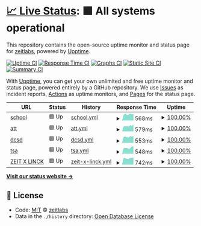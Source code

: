 # [📈 Live Status](https://up.zeit.cx): <!--live status--> **🟩 All systems operational**

This repository contains the open-source uptime monitor and status page for [zeitlabs](https://up.zeit.cx), powered by [Upptime](https://github.com/upptime/upptime).

[![Uptime CI](https://github.com/koj-co/upptime/workflows/Uptime%20CI/badge.svg)](https://github.com/koj-co/upptime/actions?query=workflow%3A%22Uptime+CI%22)
[![Response Time CI](https://github.com/koj-co/upptime/workflows/Response%20Time%20CI/badge.svg)](https://github.com/koj-co/upptime/actions?query=workflow%3A%22Response+Time+CI%22)
[![Graphs CI](https://github.com/koj-co/upptime/workflows/Graphs%20CI/badge.svg)](https://github.com/koj-co/upptime/actions?query=workflow%3A%22Graphs+CI%22)
[![Static Site CI](https://github.com/koj-co/upptime/workflows/Static%20Site%20CI/badge.svg)](https://github.com/koj-co/upptime/actions?query=workflow%3A%22Static+Site+CI%22)
[![Summary CI](https://github.com/koj-co/upptime/workflows/Summary%20CI/badge.svg)](https://github.com/koj-co/upptime/actions?query=workflow%3A%22Summary+CI%22)

With [Upptime](https://upptime.js.org), you can get your own unlimited and free uptime monitor and status page, powered entirely by a GitHub repository. We use [Issues](https://github.com/zeitlabs/uptime-checker/issues) as incident reports, [Actions](https://github.com/zeitlabs/uptime-checker/actions) as uptime monitors, and [Pages](https://up.zeit.cx) for the status page.

<!--start: status pages-->
<!-- This summary is generated by Upptime (https://github.com/upptime/upptime) -->
<!-- Do not edit this manually, your changes will be overwritten -->
<!-- prettier-ignore -->
| URL | Status | History | Response Time | Uptime |
| --- | ------ | ------- | ------------- | ------ |
| <img alt="" src="https://favicons.githubusercontent.com/sch.bikou.in" height="13"> [school](https://sch.bikou.in) | 🟩 Up | [school.yml](https://github.com/zeitlabs/uptime-checker/commits/master/history/school.yml) | <details><summary><img alt="Response time graph" src="./graphs/school/response-time-week.png" height="20"> 568ms</summary><br><a href="https://up.zeit.cx/history/school"><img alt="Response time 534" src="https://img.shields.io/endpoint?url=https%3A%2F%2Fraw.githubusercontent.com%2Fzeitlabs%2Fuptime-checker%2Fmaster%2Fapi%2Fschool%2Fresponse-time.json"></a><br><a href="https://up.zeit.cx/history/school"><img alt="24-hour response time 520" src="https://img.shields.io/endpoint?url=https%3A%2F%2Fraw.githubusercontent.com%2Fzeitlabs%2Fuptime-checker%2Fmaster%2Fapi%2Fschool%2Fresponse-time-day.json"></a><br><a href="https://up.zeit.cx/history/school"><img alt="7-day response time 568" src="https://img.shields.io/endpoint?url=https%3A%2F%2Fraw.githubusercontent.com%2Fzeitlabs%2Fuptime-checker%2Fmaster%2Fapi%2Fschool%2Fresponse-time-week.json"></a><br><a href="https://up.zeit.cx/history/school"><img alt="30-day response time 534" src="https://img.shields.io/endpoint?url=https%3A%2F%2Fraw.githubusercontent.com%2Fzeitlabs%2Fuptime-checker%2Fmaster%2Fapi%2Fschool%2Fresponse-time-month.json"></a><br><a href="https://up.zeit.cx/history/school"><img alt="1-year response time 534" src="https://img.shields.io/endpoint?url=https%3A%2F%2Fraw.githubusercontent.com%2Fzeitlabs%2Fuptime-checker%2Fmaster%2Fapi%2Fschool%2Fresponse-time-year.json"></a></details> | <details><summary><a href="https://up.zeit.cx/history/school">100.00%</a></summary><a href="https://up.zeit.cx/history/school"><img alt="All-time uptime 100.00%" src="https://img.shields.io/endpoint?url=https%3A%2F%2Fraw.githubusercontent.com%2Fzeitlabs%2Fuptime-checker%2Fmaster%2Fapi%2Fschool%2Fuptime.json"></a><br><a href="https://up.zeit.cx/history/school"><img alt="24-hour uptime 100.00%" src="https://img.shields.io/endpoint?url=https%3A%2F%2Fraw.githubusercontent.com%2Fzeitlabs%2Fuptime-checker%2Fmaster%2Fapi%2Fschool%2Fuptime-day.json"></a><br><a href="https://up.zeit.cx/history/school"><img alt="7-day uptime 100.00%" src="https://img.shields.io/endpoint?url=https%3A%2F%2Fraw.githubusercontent.com%2Fzeitlabs%2Fuptime-checker%2Fmaster%2Fapi%2Fschool%2Fuptime-week.json"></a><br><a href="https://up.zeit.cx/history/school"><img alt="30-day uptime 100.00%" src="https://img.shields.io/endpoint?url=https%3A%2F%2Fraw.githubusercontent.com%2Fzeitlabs%2Fuptime-checker%2Fmaster%2Fapi%2Fschool%2Fuptime-month.json"></a><br><a href="https://up.zeit.cx/history/school"><img alt="1-year uptime 100.00%" src="https://img.shields.io/endpoint?url=https%3A%2F%2Fraw.githubusercontent.com%2Fzeitlabs%2Fuptime-checker%2Fmaster%2Fapi%2Fschool%2Fuptime-year.json"></a></details>
| <img alt="" src="https://favicons.githubusercontent.com/att.bikou.in" height="13"> [att](https://att.bikou.in) | 🟩 Up | [att.yml](https://github.com/zeitlabs/uptime-checker/commits/master/history/att.yml) | <details><summary><img alt="Response time graph" src="./graphs/att/response-time-week.png" height="20"> 579ms</summary><br><a href="https://up.zeit.cx/history/att"><img alt="Response time 542" src="https://img.shields.io/endpoint?url=https%3A%2F%2Fraw.githubusercontent.com%2Fzeitlabs%2Fuptime-checker%2Fmaster%2Fapi%2Fatt%2Fresponse-time.json"></a><br><a href="https://up.zeit.cx/history/att"><img alt="24-hour response time 526" src="https://img.shields.io/endpoint?url=https%3A%2F%2Fraw.githubusercontent.com%2Fzeitlabs%2Fuptime-checker%2Fmaster%2Fapi%2Fatt%2Fresponse-time-day.json"></a><br><a href="https://up.zeit.cx/history/att"><img alt="7-day response time 579" src="https://img.shields.io/endpoint?url=https%3A%2F%2Fraw.githubusercontent.com%2Fzeitlabs%2Fuptime-checker%2Fmaster%2Fapi%2Fatt%2Fresponse-time-week.json"></a><br><a href="https://up.zeit.cx/history/att"><img alt="30-day response time 542" src="https://img.shields.io/endpoint?url=https%3A%2F%2Fraw.githubusercontent.com%2Fzeitlabs%2Fuptime-checker%2Fmaster%2Fapi%2Fatt%2Fresponse-time-month.json"></a><br><a href="https://up.zeit.cx/history/att"><img alt="1-year response time 542" src="https://img.shields.io/endpoint?url=https%3A%2F%2Fraw.githubusercontent.com%2Fzeitlabs%2Fuptime-checker%2Fmaster%2Fapi%2Fatt%2Fresponse-time-year.json"></a></details> | <details><summary><a href="https://up.zeit.cx/history/att">100.00%</a></summary><a href="https://up.zeit.cx/history/att"><img alt="All-time uptime 100.00%" src="https://img.shields.io/endpoint?url=https%3A%2F%2Fraw.githubusercontent.com%2Fzeitlabs%2Fuptime-checker%2Fmaster%2Fapi%2Fatt%2Fuptime.json"></a><br><a href="https://up.zeit.cx/history/att"><img alt="24-hour uptime 100.00%" src="https://img.shields.io/endpoint?url=https%3A%2F%2Fraw.githubusercontent.com%2Fzeitlabs%2Fuptime-checker%2Fmaster%2Fapi%2Fatt%2Fuptime-day.json"></a><br><a href="https://up.zeit.cx/history/att"><img alt="7-day uptime 100.00%" src="https://img.shields.io/endpoint?url=https%3A%2F%2Fraw.githubusercontent.com%2Fzeitlabs%2Fuptime-checker%2Fmaster%2Fapi%2Fatt%2Fuptime-week.json"></a><br><a href="https://up.zeit.cx/history/att"><img alt="30-day uptime 100.00%" src="https://img.shields.io/endpoint?url=https%3A%2F%2Fraw.githubusercontent.com%2Fzeitlabs%2Fuptime-checker%2Fmaster%2Fapi%2Fatt%2Fuptime-month.json"></a><br><a href="https://up.zeit.cx/history/att"><img alt="1-year uptime 100.00%" src="https://img.shields.io/endpoint?url=https%3A%2F%2Fraw.githubusercontent.com%2Fzeitlabs%2Fuptime-checker%2Fmaster%2Fapi%2Fatt%2Fuptime-year.json"></a></details>
| <img alt="" src="https://favicons.githubusercontent.com/dcsd.bikou.in" height="13"> [dcsd](https://dcsd.bikou.in) | 🟩 Up | [dcsd.yml](https://github.com/zeitlabs/uptime-checker/commits/master/history/dcsd.yml) | <details><summary><img alt="Response time graph" src="./graphs/dcsd/response-time-week.png" height="20"> 553ms</summary><br><a href="https://up.zeit.cx/history/dcsd"><img alt="Response time 549" src="https://img.shields.io/endpoint?url=https%3A%2F%2Fraw.githubusercontent.com%2Fzeitlabs%2Fuptime-checker%2Fmaster%2Fapi%2Fdcsd%2Fresponse-time.json"></a><br><a href="https://up.zeit.cx/history/dcsd"><img alt="24-hour response time 553" src="https://img.shields.io/endpoint?url=https%3A%2F%2Fraw.githubusercontent.com%2Fzeitlabs%2Fuptime-checker%2Fmaster%2Fapi%2Fdcsd%2Fresponse-time-day.json"></a><br><a href="https://up.zeit.cx/history/dcsd"><img alt="7-day response time 553" src="https://img.shields.io/endpoint?url=https%3A%2F%2Fraw.githubusercontent.com%2Fzeitlabs%2Fuptime-checker%2Fmaster%2Fapi%2Fdcsd%2Fresponse-time-week.json"></a><br><a href="https://up.zeit.cx/history/dcsd"><img alt="30-day response time 549" src="https://img.shields.io/endpoint?url=https%3A%2F%2Fraw.githubusercontent.com%2Fzeitlabs%2Fuptime-checker%2Fmaster%2Fapi%2Fdcsd%2Fresponse-time-month.json"></a><br><a href="https://up.zeit.cx/history/dcsd"><img alt="1-year response time 549" src="https://img.shields.io/endpoint?url=https%3A%2F%2Fraw.githubusercontent.com%2Fzeitlabs%2Fuptime-checker%2Fmaster%2Fapi%2Fdcsd%2Fresponse-time-year.json"></a></details> | <details><summary><a href="https://up.zeit.cx/history/dcsd">100.00%</a></summary><a href="https://up.zeit.cx/history/dcsd"><img alt="All-time uptime 100.00%" src="https://img.shields.io/endpoint?url=https%3A%2F%2Fraw.githubusercontent.com%2Fzeitlabs%2Fuptime-checker%2Fmaster%2Fapi%2Fdcsd%2Fuptime.json"></a><br><a href="https://up.zeit.cx/history/dcsd"><img alt="24-hour uptime 100.00%" src="https://img.shields.io/endpoint?url=https%3A%2F%2Fraw.githubusercontent.com%2Fzeitlabs%2Fuptime-checker%2Fmaster%2Fapi%2Fdcsd%2Fuptime-day.json"></a><br><a href="https://up.zeit.cx/history/dcsd"><img alt="7-day uptime 100.00%" src="https://img.shields.io/endpoint?url=https%3A%2F%2Fraw.githubusercontent.com%2Fzeitlabs%2Fuptime-checker%2Fmaster%2Fapi%2Fdcsd%2Fuptime-week.json"></a><br><a href="https://up.zeit.cx/history/dcsd"><img alt="30-day uptime 100.00%" src="https://img.shields.io/endpoint?url=https%3A%2F%2Fraw.githubusercontent.com%2Fzeitlabs%2Fuptime-checker%2Fmaster%2Fapi%2Fdcsd%2Fuptime-month.json"></a><br><a href="https://up.zeit.cx/history/dcsd"><img alt="1-year uptime 100.00%" src="https://img.shields.io/endpoint?url=https%3A%2F%2Fraw.githubusercontent.com%2Fzeitlabs%2Fuptime-checker%2Fmaster%2Fapi%2Fdcsd%2Fuptime-year.json"></a></details>
| <img alt="" src="https://favicons.githubusercontent.com/tsa-dev.bikou.in" height="13"> [tsa](https://tsa-dev.bikou.in) | 🟩 Up | [tsa.yml](https://github.com/zeitlabs/uptime-checker/commits/master/history/tsa.yml) | <details><summary><img alt="Response time graph" src="./graphs/tsa/response-time-week.png" height="20"> 548ms</summary><br><a href="https://up.zeit.cx/history/tsa"><img alt="Response time 539" src="https://img.shields.io/endpoint?url=https%3A%2F%2Fraw.githubusercontent.com%2Fzeitlabs%2Fuptime-checker%2Fmaster%2Fapi%2Ftsa%2Fresponse-time.json"></a><br><a href="https://up.zeit.cx/history/tsa"><img alt="24-hour response time 490" src="https://img.shields.io/endpoint?url=https%3A%2F%2Fraw.githubusercontent.com%2Fzeitlabs%2Fuptime-checker%2Fmaster%2Fapi%2Ftsa%2Fresponse-time-day.json"></a><br><a href="https://up.zeit.cx/history/tsa"><img alt="7-day response time 548" src="https://img.shields.io/endpoint?url=https%3A%2F%2Fraw.githubusercontent.com%2Fzeitlabs%2Fuptime-checker%2Fmaster%2Fapi%2Ftsa%2Fresponse-time-week.json"></a><br><a href="https://up.zeit.cx/history/tsa"><img alt="30-day response time 539" src="https://img.shields.io/endpoint?url=https%3A%2F%2Fraw.githubusercontent.com%2Fzeitlabs%2Fuptime-checker%2Fmaster%2Fapi%2Ftsa%2Fresponse-time-month.json"></a><br><a href="https://up.zeit.cx/history/tsa"><img alt="1-year response time 539" src="https://img.shields.io/endpoint?url=https%3A%2F%2Fraw.githubusercontent.com%2Fzeitlabs%2Fuptime-checker%2Fmaster%2Fapi%2Ftsa%2Fresponse-time-year.json"></a></details> | <details><summary><a href="https://up.zeit.cx/history/tsa">100.00%</a></summary><a href="https://up.zeit.cx/history/tsa"><img alt="All-time uptime 100.00%" src="https://img.shields.io/endpoint?url=https%3A%2F%2Fraw.githubusercontent.com%2Fzeitlabs%2Fuptime-checker%2Fmaster%2Fapi%2Ftsa%2Fuptime.json"></a><br><a href="https://up.zeit.cx/history/tsa"><img alt="24-hour uptime 100.00%" src="https://img.shields.io/endpoint?url=https%3A%2F%2Fraw.githubusercontent.com%2Fzeitlabs%2Fuptime-checker%2Fmaster%2Fapi%2Ftsa%2Fuptime-day.json"></a><br><a href="https://up.zeit.cx/history/tsa"><img alt="7-day uptime 100.00%" src="https://img.shields.io/endpoint?url=https%3A%2F%2Fraw.githubusercontent.com%2Fzeitlabs%2Fuptime-checker%2Fmaster%2Fapi%2Ftsa%2Fuptime-week.json"></a><br><a href="https://up.zeit.cx/history/tsa"><img alt="30-day uptime 100.00%" src="https://img.shields.io/endpoint?url=https%3A%2F%2Fraw.githubusercontent.com%2Fzeitlabs%2Fuptime-checker%2Fmaster%2Fapi%2Ftsa%2Fuptime-month.json"></a><br><a href="https://up.zeit.cx/history/tsa"><img alt="1-year uptime 100.00%" src="https://img.shields.io/endpoint?url=https%3A%2F%2Fraw.githubusercontent.com%2Fzeitlabs%2Fuptime-checker%2Fmaster%2Fapi%2Ftsa%2Fuptime-year.json"></a></details>
| <img alt="" src="https://favicons.githubusercontent.com/www.zeitxlinck.com" height="13"> [ZEIT X LINCK](https://www.zeitxlinck.com) | 🟩 Up | [zeit-x-linck.yml](https://github.com/zeitlabs/uptime-checker/commits/master/history/zeit-x-linck.yml) | <details><summary><img alt="Response time graph" src="./graphs/zeit-x-linck/response-time-week.png" height="20"> 742ms</summary><br><a href="https://up.zeit.cx/history/zeit-x-linck"><img alt="Response time 708" src="https://img.shields.io/endpoint?url=https%3A%2F%2Fraw.githubusercontent.com%2Fzeitlabs%2Fuptime-checker%2Fmaster%2Fapi%2Fzeit-x-linck%2Fresponse-time.json"></a><br><a href="https://up.zeit.cx/history/zeit-x-linck"><img alt="24-hour response time 647" src="https://img.shields.io/endpoint?url=https%3A%2F%2Fraw.githubusercontent.com%2Fzeitlabs%2Fuptime-checker%2Fmaster%2Fapi%2Fzeit-x-linck%2Fresponse-time-day.json"></a><br><a href="https://up.zeit.cx/history/zeit-x-linck"><img alt="7-day response time 742" src="https://img.shields.io/endpoint?url=https%3A%2F%2Fraw.githubusercontent.com%2Fzeitlabs%2Fuptime-checker%2Fmaster%2Fapi%2Fzeit-x-linck%2Fresponse-time-week.json"></a><br><a href="https://up.zeit.cx/history/zeit-x-linck"><img alt="30-day response time 708" src="https://img.shields.io/endpoint?url=https%3A%2F%2Fraw.githubusercontent.com%2Fzeitlabs%2Fuptime-checker%2Fmaster%2Fapi%2Fzeit-x-linck%2Fresponse-time-month.json"></a><br><a href="https://up.zeit.cx/history/zeit-x-linck"><img alt="1-year response time 708" src="https://img.shields.io/endpoint?url=https%3A%2F%2Fraw.githubusercontent.com%2Fzeitlabs%2Fuptime-checker%2Fmaster%2Fapi%2Fzeit-x-linck%2Fresponse-time-year.json"></a></details> | <details><summary><a href="https://up.zeit.cx/history/zeit-x-linck">100.00%</a></summary><a href="https://up.zeit.cx/history/zeit-x-linck"><img alt="All-time uptime 100.00%" src="https://img.shields.io/endpoint?url=https%3A%2F%2Fraw.githubusercontent.com%2Fzeitlabs%2Fuptime-checker%2Fmaster%2Fapi%2Fzeit-x-linck%2Fuptime.json"></a><br><a href="https://up.zeit.cx/history/zeit-x-linck"><img alt="24-hour uptime 100.00%" src="https://img.shields.io/endpoint?url=https%3A%2F%2Fraw.githubusercontent.com%2Fzeitlabs%2Fuptime-checker%2Fmaster%2Fapi%2Fzeit-x-linck%2Fuptime-day.json"></a><br><a href="https://up.zeit.cx/history/zeit-x-linck"><img alt="7-day uptime 100.00%" src="https://img.shields.io/endpoint?url=https%3A%2F%2Fraw.githubusercontent.com%2Fzeitlabs%2Fuptime-checker%2Fmaster%2Fapi%2Fzeit-x-linck%2Fuptime-week.json"></a><br><a href="https://up.zeit.cx/history/zeit-x-linck"><img alt="30-day uptime 100.00%" src="https://img.shields.io/endpoint?url=https%3A%2F%2Fraw.githubusercontent.com%2Fzeitlabs%2Fuptime-checker%2Fmaster%2Fapi%2Fzeit-x-linck%2Fuptime-month.json"></a><br><a href="https://up.zeit.cx/history/zeit-x-linck"><img alt="1-year uptime 100.00%" src="https://img.shields.io/endpoint?url=https%3A%2F%2Fraw.githubusercontent.com%2Fzeitlabs%2Fuptime-checker%2Fmaster%2Fapi%2Fzeit-x-linck%2Fuptime-year.json"></a></details>

<!--end: status pages-->

[**Visit our status website →**](https://up.zeit.cx)

## 📄 License

- Code: [MIT](./LICENSE) © [zeitlabs](https://up.zeit.cx)
- Data in the `./history` directory: [Open Database License](https://opendatacommons.org/licenses/odbl/1-0/)

